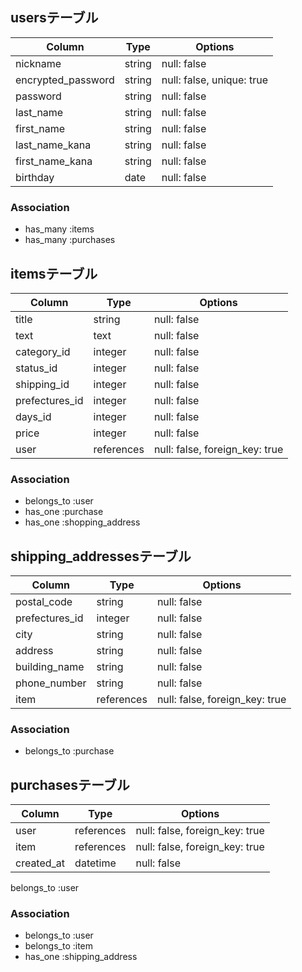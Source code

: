 ## usersテーブル

| Column             | Type   | Options                   |
| ------------------ | ------ | --------------------------|
| nickname           | string | null: false               | #ニックネーム
| encrypted_password | string | null: false, unique: true | #メールアドレス
| password           | string | null: false               | #パスワード
| last_name          | string | null: false               | #お名前(全角) 苗字
| first_name         | string | null: false               | #お名前(全角) 名前
| last_name_kana     | string | null: false               | #お名前カナ(全角) 苗字
| first_name_kana    | string | null: false               | #お名前カナ(全角) 名前
| birthday           | date   | null: false               | #生年月日

### Association
- has_many :items
- has_many :purchases

## itemsテーブル

| Column         | Type       | Options                        |
| -------------- | ---------- | ------------------------------ |
| title          | string     | null: false                    | #商品名
| text           | text       | null: false                    | #商品の説明
| category_id    | integer    | null: false                    | #カテゴリー
| status_id      | integer    | null: false                    | #商品の状態
| shipping_id    | integer    | null: false                    | #配送料の負担
| prefectures_id | integer    | null: false                    | #発送元の地域（都道府県）
| days_id        | integer    | null: false                    | #発送までの日数
| price          | integer    | null: false                    | #価格
| user           | references | null: false, foreign_key: true |

### Association
- belongs_to :user
- has_one :purchase
- has_one :shopping_address

## shipping_addressesテーブル

| Column         | Type       | Options                        |
| -------------- | ---------- | ------------------------------ |
| postal_code    | string     | null: false                    | #郵便番号 ※ハイフンあり
| prefectures_id | integer    | null: false                    | #都道府県
| city           | string     | null: false                    | #市区町村
| address        | string     | null: false                    | #番地
| building_name  | string     | null: false                    | #建物名
| phone_number   | string     | null: false                    | #電話番号 ※ハイフンあり
| item           | references | null: false, foreign_key: true |

### Association
- belongs_to :purchase

## purchasesテーブル

| Column     | Type       | Options                        |
| ---------- | ---------- | ------------------------------ |
| user       | references | null: false, foreign_key: true |
| item       | references | null: false, foreign_key: true |
| created_at | datetime   | null: false                    |
belongs_to :user
### Association
- belongs_to :user
- belongs_to :item
- has_one :shipping_address